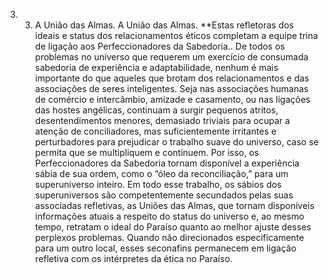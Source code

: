 ﻿3. 3. A União das Almas. A União das Almas. **Estas refletoras dos ideais e status dos relacionamentos éticos completam a equipe trina de ligação aos Perfeccionadores da Sabedoria.. De todos os problemas no universo que requerem um exercício de consumada sabedoria de experiência e adaptabilidade, nenhum é mais importante do que aqueles que brotam dos relacionamentos e das associações de seres inteligentes. Seja nas associações humanas de comércio e intercâmbio, amizade e casamento, ou nas ligações das hostes angélicas, continuam a surgir pequenos atritos, desentendimentos menores, demasiado triviais para ocupar a atenção de conciliadores, mas suficientemente irritantes e perturbadores para prejudicar o trabalho suave do universo, caso se permita que se multipliquem e continuem. Por isso, os Perfeccionadores da Sabedoria tornam disponível a experiência sábia de sua ordem, como o “óleo da reconciliação,” para um superuniverso inteiro. Em todo esse trabalho, os sábios dos superuniversos são competentemente secundados pelas suas associadas refletivas, as Uniões das Almas, que tornam disponíveis informações atuais a respeito do status do universo e, ao mesmo tempo, retratam o ideal do Paraíso quanto ao melhor ajuste desses perplexos problemas. Quando não direcionados especificamente para um outro local, esses seconafins permanecem em ligação refletiva com os intérpretes da ética no Paraíso.